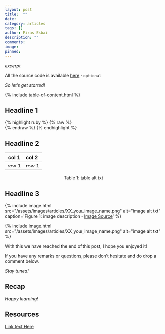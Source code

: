 ```yaml
---
layout: post
title:  ""
date:   
category: articles
tags: []
author: Firas Esbai
description: ""
comments:
image: 
pinned:
---
```


*excerpt*

All the source code is available [here]() - `optional` 

*So let’s get started!*

{% include table-of-content.html %}

## Headline 1 ##

   {% highlight ruby %}
   {% raw %}   
   {% endraw %}
   {% endhighlight %}


## Headline 2 ##

| col 1 | col 2 |
| ------|:------|
| row 1 | row 1 | 

<p style="text-align:center;">Table 1: table alt txt</p>

## Headline 3 ##

<!-- With caption (for article images with sources) -->
{% include image.html 
   src="/assets/images/articles/XX_your_image_name.png" 
   alt="image alt txt" 
   caption='Figure 1: image description - <a href="">Image Source</a>' 
%}

<!-- Without caption (simple image) -->
{% include image.html 
   src="/assets/images/articles/XX_your_image_name.png" 
   alt="image alt txt" 
%}

With this we have reached the end of this post, I hope you enjoyed it!

If you have any remarks or questions, please don’t hesitate and do drop a comment below.

*Stay tuned!* 

## Recap ##

*Happy learning!*

## Resources ##

[Link text Here](https://link-url-here.org)